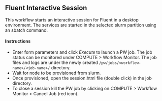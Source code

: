 ## Fluent Interactive Session

This workflow starts an interactive session for Fluent in a desktop environment. The services are started in the selected slurm partition using an sbatch command.

#### Instructions

- Enter form parameters and click _Execute_ to launch a PW job. The job status can be monitored under COMPUTE > Workflow Monitor. The job files and logs are under the newly created `/pw/jobs/<workflow-name>/<job-name>/` directory.
- Wait for node to be provisioned from slurm.
- Once provisioned, open the session.html file (double click) in the job directory.
- To close a session kill the PW job by clicking on COMPUTE > Workflow Monitor > Cancel Job (red icon).
